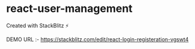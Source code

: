 # react-user-management
Created with StackBlitz ⚡️


DEMO URL :- https://stackblitz.com/edit/react-login-registeration-vgswt4
